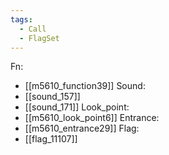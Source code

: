 ```yaml
---
tags:
  - Call
  - FlagSet
---
```

Fn:
- [[m5610_function39]]
Sound:
- [[sound_157]]
- [[sound_171]]
Look_point:
- [[m5610_look_point6]]
Entrance:
- [[m5610_entrance29]]
Flag:
- [[flag_11107]]
